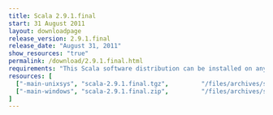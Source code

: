 ```yaml
---
title: Scala 2.9.1.final
start: 31 August 2011
layout: downloadpage
release_version: 2.9.1.final
release_date: "August 31, 2011"
show_resources: "true"
permalink: /download/2.9.1.final.html
requirements: "This Scala software distribution can be installed on any Unix-like or Windows system. It requires the Java runtime version 1.6 or later, which can be downloaded <a href='http://www.java.com/'>here</a>."
resources: [
  ["-main-unixsys", "scala-2.9.1.final.tgz",         "/files/archives/scala-2.9.1.final.tgz",         "Max OS X, Unix, Cygwin",  "25 MB"],
  ["-main-windows", "scala-2.9.1.final.zip",         "/files/archives/scala-2.9.1.final.zip",         "Windows",                 "25 MB"]
]
---
```




